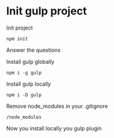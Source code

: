 # Init gulp project

Init project

```
npm init
```

Answer the questions

Install gulp globally

```
npm i -g gulp
```

Install gulp locally

```
npm i -D gulp
```

Remove node_modules in your .gitignore
```
/node_modules
```

Now you install locally you gulp plugin
